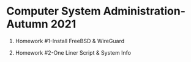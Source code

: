 # Computer System Administration-Autumn 2021
1. Homework #1-Install FreeBSD & WireGuard

2. Homework #2-One Liner Script & System Info

